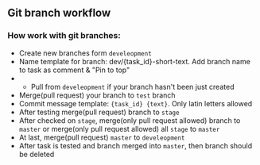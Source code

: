 ## Git branch workflow

### How work with git branches:

- Create new branches form `develeopment`
- Name template for branch: dev/{task_id}-short-text. Add branch name to task as comment & "Pin to top"
- * Pull from `develeopment` if your branch hasn't been just created
- Merge(pull request) your branch to `test` branch
- Commit message template: `{task_id} {text}`. Only latin letters allowed
- After testing merge(pull request) branch to `stage`
- After checked on `stage`, merge(only pull request allowed) branch to `master` or merge(only pull request allowed) all `stage` to `master`
- At last, merge(pull request) `master` to `develeopment`
- After task is tested and branch merged into `master`, then branch should be deleted